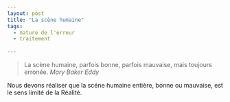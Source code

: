```yaml
---
layout: post
title: "La scène humaine"
tags: 
  - nature de l'erreur
  - traitement
  
---
```


>La scène humaine, parfois bonne, parfois mauvaise, mais toujours erronée.
<cite> Mary Baker Eddy </cite>

Nous devons réaliser que la scéne humaine entière, bonne ou mauvaise, est le sens limité de la Réalité.


